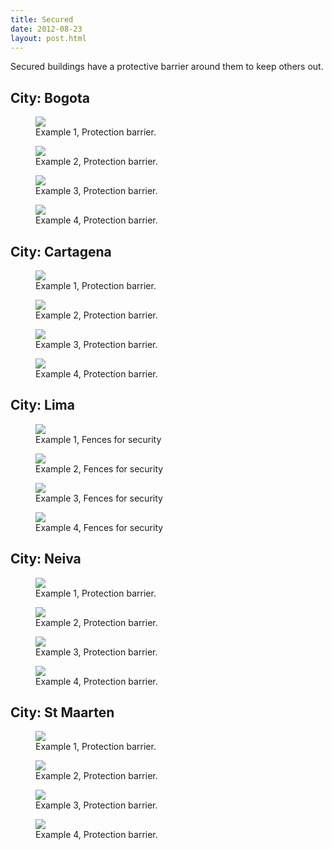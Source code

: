 ```yaml
---
title: Secured
date: 2012-08-23
layout: post.html
---
```

Secured buildings have a protective barrier around them to keep others out.

## City: Bogota

<div class="gallery">
    <figure >
        <a class="modal-btn"><img src="/assets/graphics/images/building_security/secured_01.jpg"></a>
        <figcaption> Example 1, Protection barrier.</figcaption>
    </figure>
    <figure >
        <a class="modal-btn"><img src="/assets/graphics/images/building_security/secured_02.jpg"></a>
        <figcaption> Example 2, Protection barrier.</figcaption>
    </figure>
    <figure >
        <a class="modal-btn"><img src="/assets/graphics/images/building_security/secured_03.jpg"></a>
        <figcaption> Example 3, Protection barrier.</figcaption>
    </figure>
    <figure >
        <a class="modal-btn"><img src="/assets/graphics/images/building_security/secured_bogota_04.jpg"></a>
        <figcaption> Example 4, Protection barrier.</figcaption>
    </figure>
</div>

## City: Cartagena

<div class="gallery">
    <figure >
        <a class="modal-btn"><img src="/assets/graphics/images/building_security/secure_cartagena_01.png"></a>
        <figcaption> Example 1, Protection barrier.</figcaption>
    </figure>
    <figure >
        <a class="modal-btn"><img src="/assets/graphics/images/building_security/secure_cartagena_02.png"></a>
        <figcaption> Example 2, Protection barrier.</figcaption>
    </figure>
    <figure >
        <a class="modal-btn"><img src="/assets/graphics/images/building_security/secure_cartagena_03.png"></a>
        <figcaption> Example 3, Protection barrier.</figcaption>
    </figure>
    <figure >
        <a class="modal-btn"><img src="/assets/graphics/images/building_security/secure_cartagena_04.png"></a>
        <figcaption> Example 4, Protection barrier.</figcaption>
    </figure>
</div>

## City: Lima

<div class="gallery">
    <figure >
        <a class="modal-btn"><img src="/assets/graphics/images/building_security/secured_lima_01.png"></a>
        <figcaption> Example 1, Fences for security</figcaption>
    </figure>
    <figure >
        <a class="modal-btn"><img src="/assets/graphics/images/building_security/secured_lima_02.png"></a>
        <figcaption> Example 2, Fences for security</figcaption>
    </figure>
    <figure >
        <a class="modal-btn"><img src="/assets/graphics/images/building_security/secured_lima_03.png"></a>
        <figcaption> Example 3, Fences for security</figcaption>
    </figure>
    <figure >
        <a class="modal-btn"><img src="/assets/graphics/images/building_security/secured_lima_04.png"></a>
        <figcaption> Example 4, Fences for security</figcaption>
    </figure>
</div>

## City: Neiva

<div class="gallery">
    <figure >
        <a class="modal-btn"><img src="/assets/graphics/images/building_security/secured_neiva_01.png"></a>
        <figcaption> Example 1, Protection barrier.</figcaption>
    </figure>
    <figure >
        <a class="modal-btn"><img src="/assets/graphics/images/building_security/secured_neiva_02.png"></a>
        <figcaption> Example 2, Protection barrier.</figcaption>
    </figure>
    <figure >
        <a class="modal-btn"><img src="/assets/graphics/images/building_security/secured_neiva_03.png"></a>
        <figcaption> Example 3, Protection barrier.</figcaption>
    </figure>
    <figure >
        <a class="modal-btn"><img src="/assets/graphics/images/building_security/secured_neiva_04.png"></a>
        <figcaption> Example 4, Protection barrier.</figcaption>
    </figure>
</div>

## City: St Maarten

<div class="gallery">
    <figure >
        <a class="modal-btn"><img src="/assets/graphics/images/building_security/secured_st_maarten_01.png"></a>
        <figcaption> Example 1, Protection barrier.</figcaption>
    </figure>
    <figure >
        <a class="modal-btn"><img src="/assets/graphics/images/building_security/secured_st_maarten_02.png"></a>
        <figcaption> Example 2, Protection barrier.</figcaption>
    </figure>
    <figure >
        <a class="modal-btn"><img src="/assets/graphics/images/building_security/secured_st_maarten_03.png"></a>
        <figcaption> Example 3, Protection barrier.</figcaption>
    </figure>
    <figure >
        <a class="modal-btn"><img src="/assets/graphics/images/building_security/secured_st_maarten_04.png"></a>
        <figcaption> Example 4, Protection barrier.</figcaption>
    </figure>
</div>